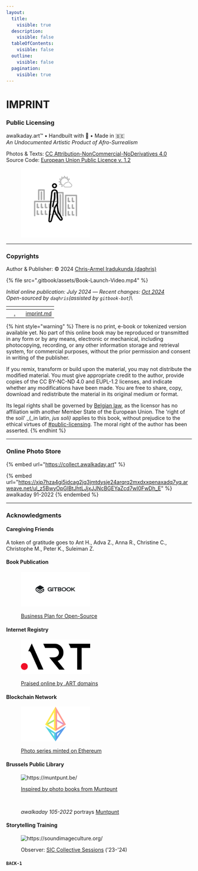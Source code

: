 ```yaml
---
layout:
  title:
    visible: true
  description:
    visible: false
  tableOfContents:
    visible: false
  outline:
    visible: false
  pagination:
    visible: true
---
```


# IMPRINT

### Public Licensing

awalkaday.art™ • Handbuilt with 🤍 • Made in 🇧🇪\
_An Undocumented Artistic Product of Afro-Surrealism_

Photos & Texts: [CC Attribution-NonCommercial-NoDerivatives 4.0](https://creativecommons.org/licenses/by-nc-nd/4.0/deed.en)\
Source Code: [European Union Public Licence v. 1.2](https://joinup.ec.europa.eu/sites/default/files/custom-page/attachment/2020-03/EUPL-1.2%20EN.txt)

<div align="left">

<figure><img src=".gitbook/assets/awalkaday-logo-1x1.png" alt="awalkaday-logo-1x1: &#x27;walking human first, sunny cityscape second&#x27;" width="188"><figcaption></figcaption></figure>

</div>

***

### Copyrights

Author & Publisher: © 2024 [Chris-Armel Iradukunda (daqhris)](https://daqhris.com)

{% file src=".gitbook/assets/Book-Launch-Video.mp4" %}

_Initial online publication: July 2024_ — _Recent changes:_ [_Oct 2024_](https://github.com/awalkaday/about-awalkaday-art/commits/book/)\
_Open-sourced by `daqhris`(assisted by `gitbook-bot`)_\


<table data-card-size="large" data-column-title-hidden data-view="cards" data-full-width="false"><thead><tr><th></th><th></th><th></th><th data-hidden data-card-target data-type="content-ref"></th></tr></thead><tbody><tr><td></td><td><a data-mention href="./">.</a></td><td></td><td><a href="imprint.md">imprint.md</a></td></tr></tbody></table>

{% hint style="warning" %}
There is no print, e-book or tokenized version available yet. No part of this online book may be reproduced or transmitted in any form or by any means, electronic or mechanical, including photocopying, recording, or any other information storage and retrieval system, for commercial purposes, without the prior permission and consent in writing of the publisher.

If you remix, transform or build upon the material, you may not distribute the modified material. You must give appropriate credit to the author, provide copies of the CC BY-NC-ND 4.0 and EUPL-1.2 licenses, and indicate whether any modifications have been made. You are free to share, copy, download and redistribute the material in its original medium or format.

Its legal rights shall be governed by [Belgian law](https://www.wipo.int/wipolex/en/text/125254), as the licensor has no affiliation with another Member State of the European Union. The 'right of the soil' _(_in latin, _jus soli)_ applies to this book, without prejudice to the ethical virtues of [#public-licensing](imprint.md#public-licensing "mention"). The moral right of the author has been asserted.
{% endhint %}

***

### Online Photo Store

{% embed url="https://collect.awalkaday.art" %}

{% embed url="https://xjp7hza4gi5jdcag2jq3jmtdysje24arqrq2mxdxxqenaxadq7yq.arweave.net/ul_z5BwyOpGIBtJhtLJjxJJNcBGEYaZcd7wI0FwDh_E" %}
awalkaday 91-2022
{% endembed %}

***

### Acknowledgments

#### Caregiving Friends

A token of gratitude goes to Ant H., Adva Z., Anna R., Christine C., Christophe M., Peter K., Suleiman Z.

#### Book Publication

<div align="left">

<figure><img src=".gitbook/assets/gitbook logo white back.png" alt="" width="188"><figcaption><p><a href="https://www.g2.com/products/gitbook/reviews/gitbook-review-9962377">Business Plan for Open-Source</a></p></figcaption></figure>

</div>

#### Internet Registry

<div align="left">

<figure><img src=".gitbook/assets/Dot_Art_logo.png" alt="https://art.art/" width="188"><figcaption><p><a href="https://x.com/Art_Domains/status/1755917791658418315">Praised online by .ART domains</a></p></figcaption></figure>

</div>

#### Blockchain Network

<div align="left">

<figure><img src=".gitbook/assets/ethereum-logo-color.png" alt="https://ethereum.org/en/" width="188"><figcaption><p><a href="https://zora.co/collect/eth:0xe31801c2e58b151c3ded2cb29da56147b7f27eb1">Photo series minted on Ethereum</a></p></figcaption></figure>

</div>

#### Brussels Public Library

<div align="left">

<figure><img src="https://muntpunt.be/themes/custom/ocelot_muntpunt/assets/images/logo.svg" alt="https://muntpunt.be/" width="188"><figcaption><p><a href="https://x.com/search?q=from%3A%40awalkadayart+muntpunt&#x26;t=c0hdmw8z3Sk8WBtAwMj-DQ">Inspired by photo books from Muntpunt</a></p></figcaption></figure>

</div>

<div align="left">

<figure><img src="https://456r5hpaktnuia4rvgd23ue2gnci6iy5cshax7565emfz3wj4eua.arweave.net/530eneBU20QDkamHrdCaM0SPIx0Ujgv_vukYXO7J4Sg" alt="" width="188"><figcaption><p><em>awalkaday 105-2022</em> portrays <a href="https://muntpunt.be/over-muntpunt">Muntpunt</a></p></figcaption></figure>

</div>

#### Storytelling Training

<div align="left">

<figure><img src="https://soundimageculture.org/wp-content/uploads/2023/05/sic_logo_white_circle_text_vec.svg" alt="https://soundimageculture.org/" width="188"><figcaption><p>Observer: <a href="https://soundimageculture.org/laboratory/#sic-regular-text-block_cd5d0fa1e38b295170f402ac3a73b7d6">SIC Collective Sessions</a> ('23-'24)</p></figcaption></figure>

</div>

#### `BACK-1`
